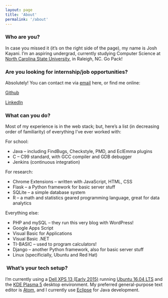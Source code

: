 ```yaml
---
layout: page
title: 'About'
permalink: '/about'
---
```

### Who are you?

In case you missed it (it’s on the right side of the page), my name is Josh Kayani. I’m an aspiring undergrad, currently studying Computer Science at [North Carolina State University](http://ncsu.edu), in Raleigh, NC. Go Pack!

### Are you looking for internship/job opportunities?

Absolutely! You can contact me via [email](mailto:josh@joshkayani.me) here, or find me online:

[Github](http://github.com/jkayani)

[LinkedIn](https://www.linkedin.com/in/joshua-kayani-18b30381)

### What can you do?

Most of my experience is in the web stack; but, here’s a list (in decreasing order of familiarity) of everything I’ve ever worked with:

For school:
* Java – including FindBugs, Checkstyle, PMD, and EclEmma plugins
* C – C99 standard, with GCC compiler and GDB debugger
* Jenkins (continuous integration)


For research:
* Chrome Extensions – written with JavaScript, HTML, CSS
* Flask – a Python framework for basic server stuff
* SQLite – a simple database system
* R – a math and statistics geared programming language, great for data analytics


Everything else:
* PHP and mySQL – they run this very blog with WordPress!
* Google Apps Script
* Visual Basic for Applications
* Visual Basic .NET
* TI-BASIC – used to program calculators!
* Django – another Python framework, also for basic server stuff
* Linux (specificially, Ubuntu and Red Hat)

###  What’s your tech setup?

I’m currently using a [Dell XPS 13 (Early 2015)](https://wiki.archlinux.org/index.php/Dell_XPS_13_(2015)) running [Ubuntu 16.04 LTS](https://www.ubuntu.com/) and the [KDE Plasma 5](https://www.kde.org/) desktop environment. My preferred general-purpose text editor is [Atom](https://atom.io/), and I currently use [Eclipse](https://eclipse.org/) for Java development.

 

 
